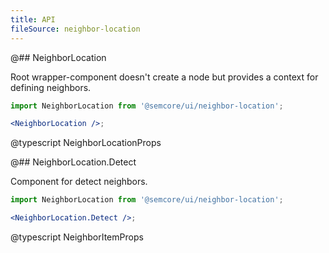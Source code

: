 ```yaml
---
title: API
fileSource: neighbor-location
---
```


@## NeighborLocation

Root wrapper-component doesn't create a node but provides a context for defining neighbors.

```jsx
import NeighborLocation from '@semcore/ui/neighbor-location';

<NeighborLocation />;
```

@typescript NeighborLocationProps

@## NeighborLocation.Detect

Component for detect neighbors.

```jsx
import NeighborLocation from '@semcore/ui/neighbor-location';

<NeighborLocation.Detect />;
```

@typescript NeighborItemProps
